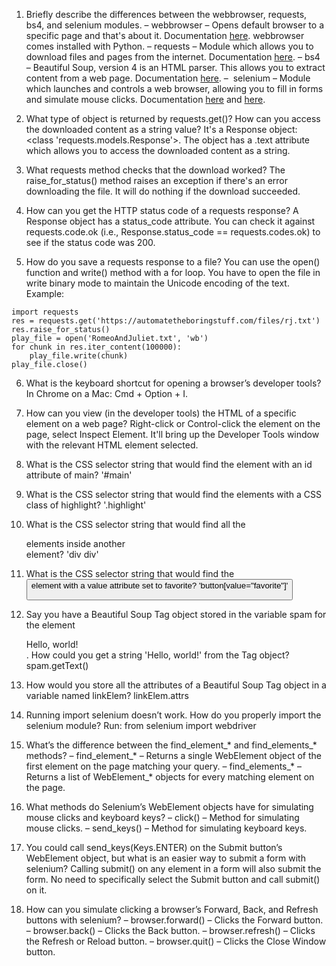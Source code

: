 1. Briefly describe the differences between the webbrowser, requests, bs4, and selenium modules.
– webbrowser – Opens default browser to a specific page and that's about it. Documentation [here](https://docs.python.org/3.8/library/webbrowser.html). webbrowser comes installed with Python.
– requests – Module which allows you to download files and pages from the internet. Documentation [here](https://requests.readthedocs.io/en/master/).
– bs4 – Beautiful Soup, version 4 is an HTML parser. This allows you to extract content from a web page. Documentation [here](https://www.crummy.com/software/BeautifulSoup/bs4/doc/).
–  selenium – Module which launches and controls a web browser, allowing you to fill in forms and simulate mouse clicks. Documentation [here](https://www.selenium.dev/selenium/docs/api/py/api.html) and [here](https://selenium-python.readthedocs.io/).

2. What type of object is returned by requests.get()? How can you access the downloaded content as a string value?
It's a Response object: <class 'requests.models.Response'>. The object has a .text attribute which allows you to access the downloaded content as a string.

3. What requests method checks that the download worked?
The raise_for_status() method raises an exception if there's an error downloading the file. It will do nothing if the download succeeded.

4. How can you get the HTTP status code of a requests response?
A Response object has a status_code attribute. You can check it against requests.code.ok (i.e., Response.status_code == requests.codes.ok) to see if the status code was 200.

5. How do you save a requests response to a file?
You can use the open() function and write() method with a for loop. You have to open the file in write binary mode to maintain the Unicode encoding of the text.
Example:
~~~~
import requests
res = requests.get('https://automatetheboringstuff.com/files/rj.txt')
res.raise_for_status()
play_file = open('RomeoAndJuliet.txt', 'wb')
for chunk in res.iter_content(100000):
    play_file.write(chunk)
play_file.close()
~~~~

6. What is the keyboard shortcut for opening a browser’s developer tools?
In Chrome on a Mac: Cmd + Option + I.

7. How can you view (in the developer tools) the HTML of a specific element on a web page?
Right-click or Control-click the element on the page, select Inspect Element. It'll bring up the Developer Tools window with the relevant HTML element selected.

8. What is the CSS selector string that would find the element with an id attribute of main?
'#main'

9. What is the CSS selector string that would find the elements with a CSS class of highlight?
'.highlight'

10. What is the CSS selector string that would find all the <div> elements inside another <div> element?
'div div'

11. What is the CSS selector string that would find the <button> element with a value attribute set to favorite?
'button[value="favorite"]'

12. Say you have a Beautiful Soup Tag object stored in the variable spam for the element <div>Hello, world!</div>. How could you get a string 'Hello, world!' from the Tag object?
spam.getText()

13. How would you store all the attributes of a Beautiful Soup Tag object in a variable named linkElem?
linkElem.attrs 

14. Running import selenium doesn’t work. How do you properly import the selenium module?
Run: from selenium import webdriver

15. What’s the difference between the find_element_* and find_elements_* methods?
– find_element_* – Returns a single WebElement object of the first element on the page matching your query.
– find_elements_* – Returns a list of WebElement_* objects for every matching element on the page.

16. What methods do Selenium’s WebElement objects have for simulating mouse clicks and keyboard keys?
– click() – Method for simulating mouse clicks.
– send_keys() – Method for simulating keyboard keys.

17. You could call send_keys(Keys.ENTER) on the Submit button’s WebElement object, but what is an easier way to submit a form with selenium?
Calling submit() on any element in a form will also submit the form. No need to specifically select the Submit button and call submit() on it.

18. How can you simulate clicking a browser’s Forward, Back, and Refresh buttons with selenium?
– browser.forward() – Clicks the Forward button.
– browser.back() – Clicks the Back button.
– browser.refresh() – Clicks the Refresh or Reload button.
– browser.quit() – Clicks the Close Window button.